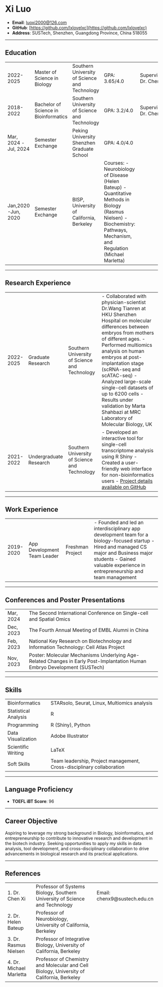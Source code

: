 # Xi Luo

- **Email**: luoxi2000@126.com  
- **GitHub**: [https://github.com/lxlovelxc](https://github.com/lxlovelxc)  
- **Address**: SUSTech, Shenzhen, Guangdong Province, China 518055

---

## Education

<table>
  <tr>
    <td>2022-2025</td>
    <td>Master of Science in Biology</td>
    <td>Southern University of Science and Technology</td>
    <td>GPA: 3.65/4.0</td>
    <td>Supervisor: Dr. Chen Xi</td>
  </tr>
  <tr>
    <td>2018-2022</td>
    <td>Bachelor of Science in Bioinformatics</td>
    <td>Southern University of Science and Technology</td>
    <td>GPA: 3.2/4.0</td>
    <td>Supervisor: Dr. Chen Xi</td>
  </tr>
  <tr>
    <td>Mar, 2024 -Jul, 2024</td>
    <td>Semester Exchange</td>
    <td>Peking University Shenzhen Graduate School</td>
    <td>GPA: 4.0/4.0</td>
    <td></td>
  </tr>
  <tr>
    <td>Jan,2020 -Jun, 2020</td>
    <td>Semester Exchange</td>
    <td>BISP, University of California, Berkeley</td>
    <td>Courses:  
      - Neurobiology of Disease (Helen Bateup)  
      - Quantitative Methods in Biology (Rasmus Nielsen)  
      - Biochemistry: Pathways, Mechanism, and Regulation (Michael Marletta)</td>
    <td></td>
  </tr>
</table>

---

## Research Experience

<table>
  <tr>
    <td>2022-2025</td>
    <td>Graduate Research</td>
    <td>Southern University of Science and Technology</td>
    <td>
      - Collaborated with physician-scientist Dr.Wang Tianren at HKU Shenzhen Hospital on molecular differences between embryos from mothers of different ages.  
      - Performed multiomics analysis on human embryos at post-implantation stage (scRNA-seq and scATAC-seq)  
      - Analyzed large-scale single-cell datasets of up to 6200 cells  
      - Results under validation by Marta Shahbazi at MRC Laboratory of Molecular Biology, UK
    </td>
  </tr>
  <tr>
    <td>2021-2022</td>
    <td>Undergraduate Research</td>
    <td>Southern University of Science and Technology</td>
    <td>
      - Developed an interactive tool for single-cell transcriptome analysis using R Shiny  
      - Created a user-friendly web interface for non-bioinformatics users  
      - <a href="https://github.com/lxlovelxc">Project details available on GitHub</a>
    </td>
  </tr>
</table>

---

## Work Experience

<table>
  <tr>
    <td>2019-2020</td>
    <td>App Development Team Leader</td>
    <td>Freshman Project</td>
    <td>
      - Founded and led an interdisciplinary app development team for a biology-focused startup  
      - Hired and managed CS major and Business major students  
      - Gained valuable experience in entrepreneurship and team management
    </td>
  </tr>
</table>

---

## Conferences and Poster Presentations

<table>
  <tr>
    <td>Mar, 2024</td>
    <td>The Second International Conference on Single-cell and Spatial Omics</td>
  </tr>
  <tr>
    <td>Dec, 2023</td>
    <td>The Fourth Annual Meeting of EMBL Alumni in China</td>
  </tr>
  <tr>
    <td>Feb, 2023</td>
    <td>National Key Research on Biotechnology and Information Technology: Cell Atlas Project</td>
  </tr>
  <tr>
    <td>Nov, 2023</td>
    <td>Poster: Molecular Mechanisms Underlying Age-Related Changes in Early Post-Implantation Human Embryo Development (SUSTech)</td>
  </tr>
</table>

---

## Skills

<table>
  <tr>
    <td>Bioinformatics</td>
    <td>STARsolo, Seurat, Linux, Multiomics analysis</td>
  </tr>
  <tr>
    <td>Statistical Analysis</td>
    <td>R</td>
  </tr>
  <tr>
    <td>Programming</td>
    <td>R (Shiny), Python</td>
  </tr>
  <tr>
    <td>Data Visualization</td>
    <td>Adobe Illustrator</td>
  </tr>
  <tr>
    <td>Scientific Writing</td>
    <td>LaTeX</td>
  </tr>
  <tr>
    <td>Soft Skills</td>
    <td>Team leadership, Project management, Cross-disciplinary collaboration</td>
  </tr>
</table>

---

## Language Proficiency

- **TOEFL iBT Score**: 96  

---

## Career Objective

Aspiring to leverage my strong background in Biology, bioinformatics, and entrepreneurship to contribute to innovative research and development in the biotech industry. Seeking opportunities to apply my skills in data analysis, tool development, and cross-disciplinary collaboration to drive advancements in biological research and its practical applications.

---

## References

<table>
  <tr>
    <td>1. Dr. Chen Xi</td>
    <td>Professor of Systems Biology, Southern University of Science and Technology</td>
    <td>Email: chenx9@sustech.edu.cn</td>
  </tr>
  <tr>
    <td>2. Dr. Helen Bateup</td>
    <td>Professor of Neurobiology, University of California, Berkeley</td>
  </tr>
  <tr>
    <td>3. Dr. Rasmus Nielsen</td>
    <td>Professor of Integrative Biology, University of California, Berkeley</td>
  </tr>
  <tr>
    <td>4. Dr. Michael Marletta</td>
    <td>Professor of Chemistry and Molecular and Cell Biology, University of California, Berkeley</td>
  </tr>
</table>

